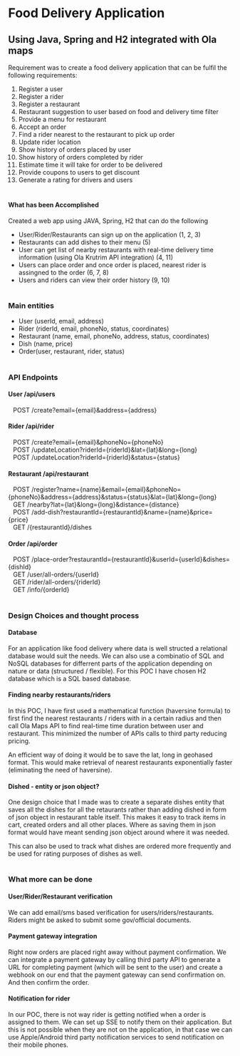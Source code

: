# Food Delivery Application
## Using Java, Spring and H2 integrated with Ola maps

Requirement was to create a food delivery application that can be fulfil the following requirements:

1. Register a user
2. Register a rider
3. Register a restaurant
4. Restaurant suggestion to user based on food and delivery time filter
5. Provide a menu for restaurant
6. Accept an order
7. Find a rider nearest to the restaurant to pick up order
8. Update rider location
9. Show history of orders placed by user
10. Show history of orders completed by rider
11. Estimate time it will take for order to be delivered
12. Provide coupons to users to get discount
13. Generate a rating for drivers and users

#

#### What has been Accomplished

Created a web app using JAVA, Spring, H2 that can do the following  
- User/Rider/Restaurants can sign up on the application (1, 2, 3)
- Restaurants can add dishes to their menu (5)
- User can get list of nearby restaurants with real-time delivery time information (using Ola Krutrim API integration) (4, 11)
- Users can place order and once order is placed, nearest rider is assingned to the order (6, 7, 8)
- Users and riders can view their order history (9, 10)

#



### Main entities
- User (userId, email, address)
- Rider (riderId, email, phoneNo, status, coordinates)
- Restaurant (name, email, phoneNo, address, status, coordinates)
- Dish (name, price)
- Order(user, restaurant, rider, status)

#

### API Endpoints

#### User /api/users
&ensp; POST  /create?email={email}&address={address}  <br/> 

#### Rider /api/rider
&ensp; POST  /create?email={email}&phoneNo={phoneNo} <br/> 
&ensp; POST  /updateLocation?riderId={riderId}&lat={lat}&long={long} <br/> 
&ensp; POST  /updateLocation?riderId={riderId}&status={status} <br/> 

#### Restaurant /api/restaurant
&ensp; POST  /register?name={name}&email={email}&phoneNo={phoneNo}&address={address}&status={status}&lat={lat}&long={long} <br/> 
&ensp; GET  /nearby?lat={lat}&long={long}&distance={distance} <br/> 
&ensp; POST  /add-dish?restaurantId={restaurantId}&name={name}&price={price} <br/> 
&ensp; GET  /{restaurantId}/dishes <br/> 

#### Order /api/order
&ensp; POST  /place-order?restaurantId={restaurantId}&userId={userId}&dishes={<Array>dishId} <br/> 
&ensp; GET  /user/all-orders/{userId} <br/> 
&ensp; GET  /rider/all-orders/{riderId} <br/> 
&ensp; GET  /info/{orderId} <br/> 

#

### Design Choices and thought process

#### Database
For an application like food delivery where data is well structed a relational database would suit the needs. We can also use a combinatio of SQL and NoSQL databases for differrent parts of the application depending on nature or data (structured / flexible). For this POC I have chosen H2 database which is a SQL based database.

#### Finding nearby restaurants/riders
In this POC, I have first used a mathematical function (haversine formula) to first find the nearest restaurants / riders with in a certain radius and then call Ola Maps API to find real-time time duration between user and restaurant. This minimized the number of APIs calls to third party reducing pricing. 

An efficient way of doing it would be to save the lat, long in geohased format. This would make retrieval of nearest restaurants exponentially faster (eliminating the need of haversine).

#### Dished - entity or json object?
One design choice that I made was to create a separate dishes entity that saves all the dishes for all the retaurants rather than adding dished in form of json object in restaurant table itself. This makes it easy to track items in cart, created orders and all other places. Where as saving them in json format would have meant sending json object around where it was needed.

This can also be used to track what dishes are ordered more frequently and be used for rating purposes of dishes as well.

#

### What more can be done
#### User/Rider/Restaurant verification
We can add email/sms based verification for users/riders/restaurants. Riders might be asked  to submit some gov/official documents. 

#### Payment gateway integration
Right now orders are placed right away without payment confirmation. We can integrate a payment gateway by calling third party API to generate a URL for completing payment (which will be sent to the user) and create a webhook on our end that the payment gateway can send confirmation on. And then confirm the order.

#### Notification for rider 
In our POC, there is not way rider is getting notified when a order is assigned to them. We can set up SSE to notify them on their application. But this is not possible when they are not on the application, in that case we can use Apple/Android third party notification services to send notification on their mobile phones.


